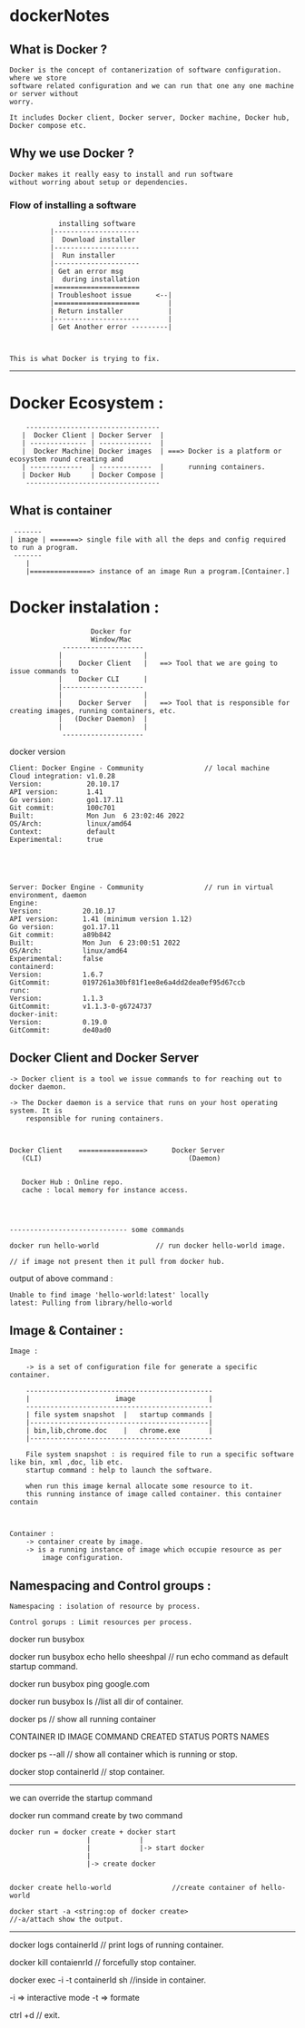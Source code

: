 # dockerNotes

## What is Docker ?

    Docker is the concept of contanerization of software configuration. where we store 
    software related configuration and we can run that one any one machine or server without
    worry.

    It includes Docker client, Docker server, Docker machine, Docker hub, Docker compose etc.


## Why we use Docker ?

    Docker makes it really easy to install and run software
    without worring about setup or dependencies.




### Flow of installing a software 

                installing software
              |---------------------
              |  Download installer
              |---------------------
              |  Run installer
              |---------------------
              | Get an error msg
              |  during installation
              |=====================
              | Troubleshoot issue      <--|
              |=====================       |
              | Return installer           |
              |---------------------       |
              | Get Another error ---------|
              
              

    This is what Docker is trying to fix.

------------------------------------------------------------------------

# Docker Ecosystem :

        ---------------------------------
       |  Docker Client | Docker Server  |
       | -------------- | -------------  |
       |  Docker Machine| Docker images  | ===> Docker is a platform or ecosystem round creating and  
       | -------------  | -------------  |      running containers.
       | Docker Hub     | Docker Compose |
        ---------------------------------


##  What is container 

     -------
    | image | =======> single file with all the deps and config required to run a program.
     -------
        |
        |===============> instance of an image Run a program.[Container.]


    

# Docker instalation :


                        Docker for 
                        Window/Mac
                 --------------------
                |                    |
                |    Docker Client   |   ==> Tool that we are going to issue commands to 
                |    Docker CLI      |
                |--------------------
                |                    |
                |    Docker Server   |   ==> Tool that is responsible for creating images, running containers, etc.
                |   (Docker Daemon)  |   
                |                    |
                 --------------------


docker version 

    Client: Docker Engine - Community               // local machine 
    Cloud integration: v1.0.28
    Version:           20.10.17
    API version:       1.41
    Go version:        go1.17.11
    Git commit:        100c701
    Built:             Mon Jun  6 23:02:46 2022
    OS/Arch:           linux/amd64
    Context:           default
    Experimental:      true





    Server: Docker Engine - Community               // run in virtual environment, daemon
    Engine:
    Version:          20.10.17
    API version:      1.41 (minimum version 1.12)
    Go version:       go1.17.11
    Git commit:       a89b842
    Built:            Mon Jun  6 23:00:51 2022
    OS/Arch:          linux/amd64
    Experimental:     false
    containerd:
    Version:          1.6.7
    GitCommit:        0197261a30bf81f1ee8e6a4dd2dea0ef95d67ccb
    runc:
    Version:          1.1.3
    GitCommit:        v1.1.3-0-g6724737
    docker-init:
    Version:          0.19.0
    GitCommit:        de40ad0



## Docker Client and Docker Server 

    -> Docker client is a tool we issue commands to for reaching out to docker daemon.

    -> The Docker daemon is a service that runs on your host operating system. It is 
        responsible for runing containers.



    Docker Client    ================>      Docker Server
       (CLI)                                    (Daemon)


       Docker Hub : Online repo.
       cache : local memory for instance access.




    ----------------------------- some commands 

    docker run hello-world              // run docker hello-world image.

    // if image not present then it pull from docker hub.

output of above command :

    Unable to find image 'hello-world:latest' locally
    latest: Pulling from library/hello-world





##  Image & Container :

    Image :

        -> is a set of configuration file for generate a specific container.

        ----------------------------------------------
        |                     image                  |
        ----------------------------------------------     
        | file system snapshot  |   startup commands |
        |--------------------------------------------|
        | bin,lib,chrome.doc    |   chrome.exe       |
        |---------------------------------------------

        File system snapshot : is required file to run a specific software like bin, xml ,doc, lib etc.
        startup command : help to launch the software.
        
        when run this image kernal allocate some resource to it. 
        this running instance of image called container. this container contain
        


    Container :
        -> container create by image.
        -> is a running instance of image which occupie resource as per 
            image configuration.



## Namespacing and Control groups :

    Namespacing : isolation of resource by process.
    
    Control gorups : Limit resources per process.




docker run busybox 

docker run busybox echo hello sheeshpal             // run echo command as default startup command.

docker run busybox ping google.com

docker run busybox ls           //list all dir of container.


docker ps                       // show all running container 

CONTAINER ID   IMAGE     COMMAND   CREATED   STATUS    PORTS     NAMES
 

docker ps --all            // show all container which is running or stop.


docker stop containerId         // stop container.


--------------------------------------------------------------------------------
we can override the startup command 


docker run command create by two command 

    docker run = docker create + docker start
                       |            |
                       |            |-> start docker
                       |
                       |-> create docker  
                        
                        
    docker create hello-world               //create container of hello-world

    docker start -a <string:op of docker create>
    //-a/attach show the output.





-------------------------------------------------------------------------------

docker logs containerId                     // print logs of running container.



docker kill contaienrId             // forcefully stop container.



docker exec -i -t containerId  sh           //inside in container.

-i => interactive mode 
-t => formate


ctrl +d   // exit.
